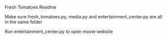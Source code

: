 Fresh Tomatoes Readme

Make sure fresh_tomatoes.py, media.py and entertainment_center.py
are all in the same folder

Run entertainment_center.py to open movie website